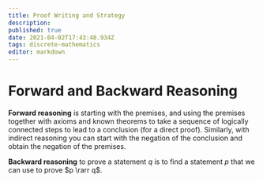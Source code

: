 ```yaml
---
title: Proof Writing and Strategy
description: 
published: true
date: 2021-04-02T17:43:48.934Z
tags: discrete-mathematics
editor: markdown
---
```


# Forward and Backward Reasoning
**Forward reasoning** is starting with the premises, and using the premises together with axioms and known theorems to take a sequence of logically connected steps to lead to a conclusion (for a direct proof). Similarly, with indirect reasoning you can start with the negation of the conclusion and obtain the negation of the premises.

**Backward reasoning** to prove a statement $q$ is to find a statement $p$ that we can use to prove $p \rarr q$.